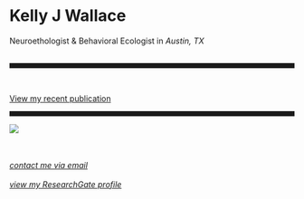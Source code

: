 <body>
		
<div class="container">
<div class="blurb">
<h1>Kelly J Wallace</h1>
<p>Neuroethologist & Behavioral Ecologist in <em>Austin, TX</em> <br><br>
<hr style="height:9px;color:#84949B"><br>	
	
<a href="/https://www.sciencedirect.com/science/article/pii/S0018506X17302027#!">View my recent publication</a></p>
<hr style="height:9px;color:#84949B">
	
<img src="/images/Bigbend2.JPG">


<br><br>
<a href="mailto:kwallace@utexas.edu"><i>contact me via email</i></a><br><br>
<a href="https://www.researchgate.net/profile/Kelly_Wallace2"><i>view my ResearchGate profile</i></a>


